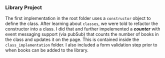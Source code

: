 ### Library Project
The first implementation in the root folder uses a `constructor` object to define the class. After learning about `classes`, we were told to refactor the constructor into a class. I did that and further impelemented a ***counter*** with event messaging support (via pubSub) that counts the number of books in the class and updates it on the page. This is contained inside the `class_implementation` folder. I also included a form validation step prior to when books can be added to the library.